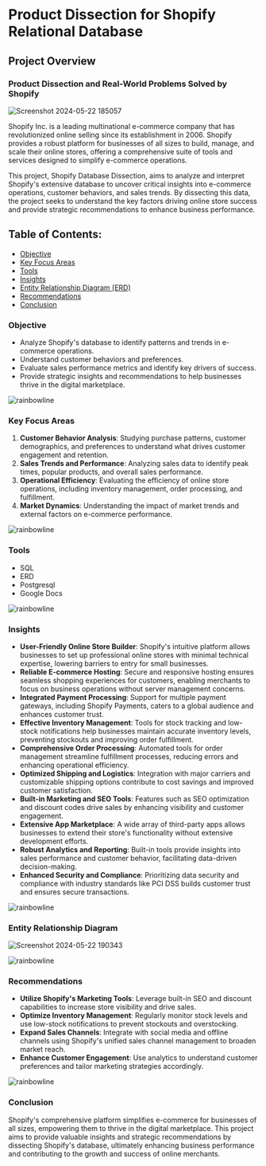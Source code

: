 # Product Dissection for Shopify Relational Database

## Project Overview

### Product Dissection and Real-World Problems Solved by Shopify

![Screenshot 2024-05-22 185057](https://github.com/Asfiya-edu/Shopify-Dissection-Relational-Database/assets/135417984/e6879047-0846-4c4e-9c6d-a6cb94f5b148)

Shopify Inc. is a leading multinational e-commerce company that has revolutionized online selling since its establishment in 2006. Shopify provides a robust platform for businesses of all sizes to build, manage, and scale their online stores, offering a comprehensive suite of tools and services designed to simplify e-commerce operations.

This project, Shopify Database Dissection, aims to analyze and interpret Shopify's extensive database to uncover critical insights into e-commerce operations, customer behaviors, and sales trends. By dissecting this data, the project seeks to understand the key factors driving online store success and provide strategic recommendations to enhance business performance.

## Table of Contents:
- [Objective](#objective)
- [Key Focus Areas](#key-focus-areas)
- [Tools](#tools)
- [Insights](#insights)
- [Entity Relationship Diagram (ERD)](#entity-relationship-diagram)
- [Recommendations](#recommendations)
- [Conclusion](#conclusion)


### Objective

- Analyze Shopify's database to identify patterns and trends in e-commerce operations.
- Understand customer behaviors and preferences.
- Evaluate sales performance metrics and identify key drivers of success.
- Provide strategic insights and recommendations to help businesses thrive in the digital marketplace.

![rainbowline](https://github.com/Asfiya-edu/Travel-Hospitality-Analysis-Dashboard-Excel/assets/135417984/7b2fe4d0-348c-4094-96e8-d12a40fffb4c)

### Key Focus Areas

1. **Customer Behavior Analysis**: Studying purchase patterns, customer demographics, and preferences to understand what drives customer engagement and retention.
2. **Sales Trends and Performance**: Analyzing sales data to identify peak times, popular products, and overall sales performance.
3. **Operational Efficiency**: Evaluating the efficiency of online store operations, including inventory management, order processing, and fulfillment.
4. **Market Dynamics**: Understanding the impact of market trends and external factors on e-commerce performance.

![rainbowline](https://github.com/Asfiya-edu/Travel-Hospitality-Analysis-Dashboard-Excel/assets/135417984/7b2fe4d0-348c-4094-96e8-d12a40fffb4c)

### Tools
- SQL
- ERD
- Postgresql
- Google Docs

![rainbowline](https://github.com/Asfiya-edu/Travel-Hospitality-Analysis-Dashboard-Excel/assets/135417984/7b2fe4d0-348c-4094-96e8-d12a40fffb4c)

### Insights

- **User-Friendly Online Store Builder**: Shopify's intuitive platform allows businesses to set up professional online stores with minimal technical expertise, lowering barriers to entry for small businesses.
- **Reliable E-commerce Hosting**: Secure and responsive hosting ensures seamless shopping experiences for customers, enabling merchants to focus on business operations without server management concerns.
- **Integrated Payment Processing**: Support for multiple payment gateways, including Shopify Payments, caters to a global audience and enhances customer trust.
- **Effective Inventory Management**: Tools for stock tracking and low-stock notifications help businesses maintain accurate inventory levels, preventing stockouts and improving order fulfillment.
- **Comprehensive Order Processing**: Automated tools for order management streamline fulfillment processes, reducing errors and enhancing operational efficiency.
- **Optimized Shipping and Logistics**: Integration with major carriers and customizable shipping options contribute to cost savings and improved customer satisfaction.
- **Built-in Marketing and SEO Tools**: Features such as SEO optimization and discount codes drive sales by enhancing visibility and customer engagement.
- **Extensive App Marketplace**: A wide array of third-party apps allows businesses to extend their store's functionality without extensive development efforts.
- **Robust Analytics and Reporting**: Built-in tools provide insights into sales performance and customer behavior, facilitating data-driven decision-making.
- **Enhanced Security and Compliance**: Prioritizing data security and compliance with industry standards like PCI DSS builds customer trust and ensures secure transactions.

![rainbowline](https://github.com/Asfiya-edu/Travel-Hospitality-Analysis-Dashboard-Excel/assets/135417984/7b2fe4d0-348c-4094-96e8-d12a40fffb4c)  

### Entity Relationship Diagram

![Screenshot 2024-05-22 190343](https://github.com/Asfiya-edu/Shopify-Dissection-Relational-Database/assets/135417984/85da029c-65dd-4b08-9693-26d398e5cd6c)

![rainbowline](https://github.com/Asfiya-edu/Travel-Hospitality-Analysis-Dashboard-Excel/assets/135417984/7b2fe4d0-348c-4094-96e8-d12a40fffb4c)

### Recommendations

- **Utilize Shopify's Marketing Tools**: Leverage built-in SEO and discount capabilities to increase store visibility and drive sales.
- **Optimize Inventory Management**: Regularly monitor stock levels and use low-stock notifications to prevent stockouts and overstocking.
- **Expand Sales Channels**: Integrate with social media and offline channels using Shopify's unified sales channel management to broaden market reach.
- **Enhance Customer Engagement**: Use analytics to understand customer preferences and tailor marketing strategies accordingly.

![rainbowline](https://github.com/Asfiya-edu/Travel-Hospitality-Analysis-Dashboard-Excel/assets/135417984/7b2fe4d0-348c-4094-96e8-d12a40fffb4c)

### Conclusion

Shopify's comprehensive platform simplifies e-commerce for businesses of all sizes, empowering them to thrive in the digital marketplace. This project aims to provide valuable insights and strategic recommendations by dissecting Shopify's database, ultimately enhancing business performance and contributing to the growth and success of online merchants.

